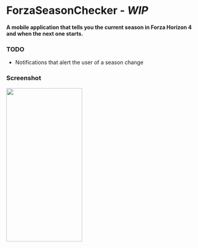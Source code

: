 # ForzaSeasonChecker - *WIP*

**A mobile application that tells you the current season in Forza Horizon 4 and when the next one starts.**

### TODO

 - Notifications that alert the user of a season change

### Screenshot

<img src="https://i.imgur.com/2siSPXd.jpeg" width="200" height="407" />
